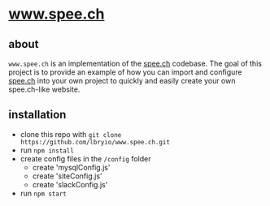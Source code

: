 # www.spee.ch

## about
`www.spee.ch` is an implementation of the [spee.ch](https://github.com/lbryio/spee.ch) codebase.
The goal of this project is to provide an example of how you can import and configure [spee.ch](https://github.com/lbryio/spee.ch) into your own project to quickly and easily create your own spee.ch-like website.  

## installation
* clone this repo with `git clone https://github.com/lbryio/www.spee.ch.git`
* run `npm install`
* create config files in the `/config` folder
  * create 'mysqlConfig.js'
  * create 'siteConfig.js'
  * create 'slackConfig.js'
* run `npm start`
